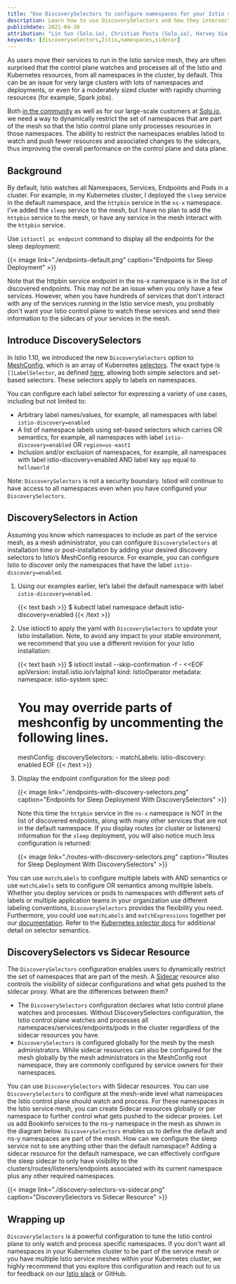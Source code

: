 ```yaml
---
title: "Use DiscoverySelectors to configure namespaces for your Istio service mesh"
description: Learn how to use DiscoverySelectors and how they intersect with Sidecar resources.
publishdate: 2021-04-30
attribution: "Lin Sun (Solo.io), Christian Posta (Solo.io), Harvey Xia (Solo.io)"
keywords: [discoveryselectors,Istio,namespaces,sidecar]
---
```


As users move their services to run in the Istio service mesh, they are often surprised that the control plane watches and processes all of the Istio and Kubernetes resources, from all namespaces in the cluster, by default. This can be an issue for very large clusters with lots of namespaces and deployments, or even for a moderately sized cluster with rapidly churning resources (for example, Spark jobs).

Both [in the community](https://github.com/istio/istio/issues/26679) as well as for our large-scale customers at [Solo.io](https://solo.io), we need a way to dynamically restrict the set of namespaces that are part of the mesh so that the Istio control plane only processes resources in those namespaces. The ability to restrict the namespaces enables Istiod to watch and push fewer resources and associated changes to the sidecars, thus improving the overall performance on the control plane and data plane.

## Background

By default, Istio watches all Namespaces, Services, Endpoints and Pods in a cluster. For example, in my Kubernetes cluster, I deployed the `sleep` service in the default namespace, and the `httpbin` service in the `ns-x` namespace. I’ve added the `sleep` service to the mesh, but I have no plan to add the `httpbin` service to the mesh, or have any service in the mesh interact with the `httpbin` service.

Use `istioctl pc endpoint` command to display all the endpoints for the sleep deployment:

{{< image link="./endpoints-default.png" caption="Endpoints for Sleep Deployment" >}}

Note that the httpbin service endpoint in the ns-x namespace is in the list of discovered endpoints. This may not be an issue when you only have a few services. However, when you have hundreds of services that don't interact with any of the services running in the Istio service mesh, you probably don't want your Istio control plane to watch these services and send their information to the sidecars of your services in the mesh.

## Introduce DiscoverySelectors

In Istio 1.10, we introduced the new `DiscoverySelectors` option to [MeshConfig](/docs/reference/config/istio.mesh.v1alpha1/#MeshConfig), which is an array of Kubernetes [selectors](https://kubernetes.io/docs/concepts/overview/working-with-objects/labels/#resources-that-support-set-based-requirements). The exact type is `[]LabelSelector`, as defined [here](https://kubernetes.io/docs/concepts/overview/working-with-objects/labels/#resources-that-support-set-based-requirements), allowing both simple selectors and set-based selectors. These selectors apply to labels on namespaces.

You can configure each label selector for expressing a variety of use cases, including but not limited to:

* Arbitrary label names/values, for example, all namespaces with label `istio-discovery=enabled`
* A list of namespace labels using set-based selectors which carries OR semantics, for example, all namespaces with label `istio-discovery=enabled` OR `region=us-east1`
* Inclusion and/or exclusion of namespaces, for example, all namespaces with label istio-discovery=enabled AND label key `app` equal to `helloworld`

Note: `DiscoverySelectors` is not a security boundary. Istiod will continue to have access to all namespaces even when you have configured your `DiscoverySelectors`.

## DiscoverySelectors in Action

Assuming you know which namespaces to include as part of the service mesh, as a mesh administrator, you can configure `DiscoverySelectors` at installation time or post-installation by adding your desired discovery selectors to Istio’s MeshConfig resource. For example, you can configure Istio to discover only the namespaces that have the label `istio-discovery=enabled`.

1. Using our examples earlier, let’s label the default namespace with label `istio-discovery=enabled`.

    {{< text bash >}}
    $ kubectl label namespace default istio-discovery=enabled
    {{< /text >}}

1. Use istioctl to apply the yaml with `DiscoverySelectors` to update your Istio installation. Note, to avoid any impact to your stable environment, we recommend that you use a different revision for your Istio installation:

    {{< text bash >}}
    $ istioctl install --skip-confirmation -f - <<EOF
    apiVersion: install.istio.io/v1alpha1
    kind: IstioOperator
    metadata:
    namespace: istio-system
    spec:
    # You may override parts of meshconfig by uncommenting the following lines.
    meshConfig:
      discoverySelectors:
        - matchLabels:
            istio-discovery: enabled
    EOF
    {{< /text >}}

1. Display the endpoint configuration for the sleep pod:

    {{< image link="./endpoints-with-discovery-selectors.png" caption="Endpoints for Sleep Deployment With DiscoverySelectors" >}}

    Note this time the `httpbin` service in the `ns-x` namespace is NOT in the list of discovered endpoints, along with many other services that are not in the default namespace. If you display routes (or cluster or listeners) information for the `sleep` deployment, you will also notice much less configuration is returned:

    {{< image link="./routes-with-discovery-selectors.png" caption="Routes for Sleep Deployment With DiscoverySelectors" >}}

You can use `matchLabels` to configure multiple labels with AND semantics or use `matchLabels` sets to configure OR semantics among multiple labels. Whether you deploy services or pods to namespaces with different sets of labels or multiple application teams in your organization use different labeling conventions, `DiscoverySelectors` provides the flexibility you need. Furthermore, you could use `matchLabels` and `matchExpressions` together per our [documentation](https://github.com/istio/api/blob/master/mesh/v1alpha1/config.proto#L792). Refer to the [Kubernetes selector docs](https://kubernetes.io/docs/concepts/overview/working-with-objects/labels/#label-selectors) for additional detail on selector semantics.

## DiscoverySelectors vs Sidecar Resource

The `DiscoverySelectors` configuration enables users to dynamically restrict the set of namespaces that are part of the mesh. A [Sidecar](/docs/reference/config/networking/sidecar/) resource also controls the visibility of sidecar configurations and what gets pushed to the sidecar proxy. What are the differences between them?

* The `DiscoverySelectors` configuration declares what Istio control plane watches and processes. Without DiscoverySelectors configuration, the Istio control plane watches and processes all namespaces/services/endpoints/pods in the cluster regardless of the sidecar resources you have.
* `DiscoverySelectors` is configured globally for the mesh by the mesh administrators. While sidecar resources can also be configured for the mesh globally by the mesh administrators in the MeshConfig root namespace,  they are commonly configured by service owners for their namespaces.

You can use `DiscoverySelectors` with Sidecar resources. You can use `DiscoverySelectors` to configure at the mesh-wide level what namespaces the Istio control plane should watch and process. For these namespaces in the Istio service mesh, you can create Sidecar resources globally or per namespace to further control what gets pushed to the sidecar proxies.  Let us add Bookinfo services to the ns-y namespace in the mesh as shown in the diagram below. `DiscoverySelectors` enables us to define the default and ns-y namespaces are part of the mesh. How can we configure the sleep service not to see anything other than the default namespace? Adding a sidecar resource for the default namespace, we can effectively configure the sleep sidecar to only have visibility to the clusters/routes/listeners/endpoints associated with its current namespace plus any other required namespaces.

{{< image link="./discovery-selectors-vs-sidecar.png" caption="DiscoverySelectors vs Sidecar Resource" >}}

## Wrapping up

`DiscoverySelectors` is a powerful configuration to tune the Istio control plane to only watch and process specific namespaces. If you don't want all namespaces in your Kubernetes cluster to be part of the service mesh or you have multiple Istio service meshes within your Kubernetes cluster, we highly recommend that you explore this configuration and reach out to us for feedback on our [Istio slack](https://istio.slack.com) or GitHub.
